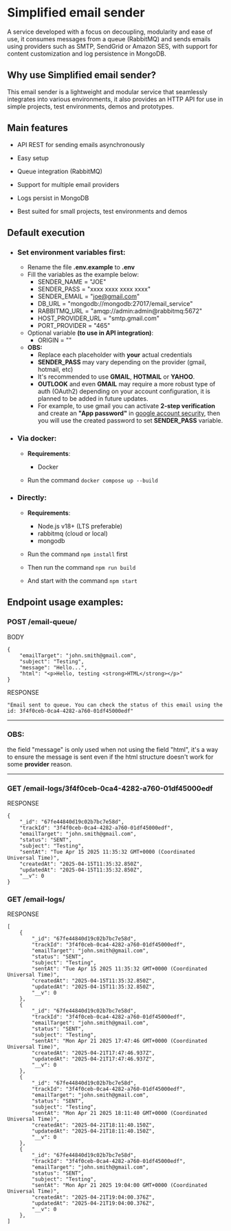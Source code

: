 # Simplified email sender

A service developed with a focus on decoupling, modularity and ease of use, it consumes messages from a queue (RabbitMQ) and sends emails using providers such as SMTP, SendGrid or Amazon SES, with support for content customization and log persistence in MongoDB.

## Why use Simplified email sender?
This email sender is a lightweight and modular service that seamlessly integrates into various environments, it also provides an HTTP API for use in simple projects, test environments, demos and prototypes.

## Main features

- API REST for sending emails asynchronously

- Easy setup

- Queue integration (RabbitMQ)

- Support for multiple email providers

- Logs persist in MongoDB

- Best suited for small projects, test environments and demos

## Default execution

- ### Set environment variables first:
  - Rename the file **.env.example** to **.env**
  - Fill the variables as the example below:
    - SENDER_NAME = "JOE"
    - SENDER_PASS = "xxxx xxxx xxxx xxxx"
    - SENDER_EMAIL = "joe@gmail.com"
    - DB_URL = "mongodb://mongodb:27017/email_service"
    - RABBITMQ_URL = "amqp://admin:admin@rabbitmq:5672"
    - HOST_PROVIDER_URL = "smtp.gmail.com"
    - PORT_PROVIDER = "465"
  - Optional variable **(to use in API integration)**:
    - ORIGIN = ""
  - **OBS:**
    - Replace each placeholder with **your** actual credentials
    - **SENDER_PASS** may vary depending on the provider (gmail, hotmail, etc)
    - It's recommended to use **GMAIL**, **HOTMAIL** or **YAHOO**.
    - **OUTLOOK** and even **GMAIL** may require a more robust type of auth (OAuth2) depending on your account configuration, it is planned to be added in future updates.
    - For example, to use gmail you can activate **2-step verification** and create an **"App password"** in [google account security](https://myaccount.google.com/security?gar=WzEyMF0&hl=en&utm_source=OGB&utm_medium=act), then you will use the created password to set **SENDER_PASS** variable.

- ### Via docker:
  - **Requirements**:
    - Docker

  - Run the command ```docker compose up --build```
- ### Directly:
  - **Requirements**:
    - Node.js v18+ (LTS preferable)
    - rabbitmq (cloud or local)
    - mongodb

  - Run the command ```npm install``` first
  - Then run the command ```npm run build```
  - And start with the command ```npm start```

## Endpoint usage examples:

### POST /email-queue/
BODY
```
{
    "emailTarget": "john.smith@gmail.com",
    "subject": "Testing",
    "message": "Hello...",
    "html": "<p>Hello, testing <strong>HTML</strong></p>"
}
```
RESPONSE
```
"Email sent to queue. You can check the status of this email using the id: 3f4f0ceb-0ca4-4282-a760-01df45000edf"
```

---

### **OBS:**
the field "message" is only used when not using the field "html", it's a way to ensure the message is sent even if the html structure doesn't work for some **provider** reason.

---

### GET /email-logs/3f4f0ceb-0ca4-4282-a760-01df45000edf
RESPONSE
```
{
    "_id": "67fe44840d19c02b7bc7e58d",
    "trackId": "3f4f0ceb-0ca4-4282-a760-01df45000edf",
    "emailTarget": "john.smith@gmail.com",
    "status": "SENT",
    "subject": "Testing",
    "sentAt": "Tue Apr 15 2025 11:35:32 GMT+0000 (Coordinated Universal Time)",
    "createdAt": "2025-04-15T11:35:32.850Z",
    "updatedAt": "2025-04-15T11:35:32.850Z",
    "__v": 0
}
```

### GET /email-logs/
RESPONSE
```
[
    {
        "_id": "67fe44840d19c02b7bc7e58d",
        "trackId": "3f4f0ceb-0ca4-4282-a760-01df45000edf",
        "emailTarget": "john.smith@gmail.com",
        "status": "SENT",
        "subject": "Testing",
        "sentAt": "Tue Apr 15 2025 11:35:32 GMT+0000 (Coordinated Universal Time)",
        "createdAt": "2025-04-15T11:35:32.850Z",
        "updatedAt": "2025-04-15T11:35:32.850Z",
        "__v": 0
    },
    {
        "_id": "67fe44840d19c02b7bc7e58d",
        "trackId": "3f4f0ceb-0ca4-4282-a760-01df45000edf",
        "emailTarget": "john.smith@gmail.com",
        "status": "SENT",
        "subject": "Testing",
        "sentAt": "Mon Apr 21 2025 17:47:46 GMT+0000 (Coordinated Universal Time)",
        "createdAt": "2025-04-21T17:47:46.937Z",
        "updatedAt": "2025-04-21T17:47:46.937Z",
        "__v": 0
    },
    {
        "_id": "67fe44840d19c02b7bc7e58d",
        "trackId": "3f4f0ceb-0ca4-4282-a760-01df45000edf",
        "emailTarget": "john.smith@gmail.com",
        "status": "SENT",
        "subject": "Testing",
        "sentAt": "Mon Apr 21 2025 18:11:40 GMT+0000 (Coordinated Universal Time)",
        "createdAt": "2025-04-21T18:11:40.150Z",
        "updatedAt": "2025-04-21T18:11:40.150Z",
        "__v": 0
    },
    {
        "_id": "67fe44840d19c02b7bc7e58d",
        "trackId": "3f4f0ceb-0ca4-4282-a760-01df45000edf",
        "emailTarget": "john.smith@gmail.com",
        "status": "SENT",
        "subject": "Testing",
        "sentAt": "Mon Apr 21 2025 19:04:00 GMT+0000 (Coordinated Universal Time)",
        "createdAt": "2025-04-21T19:04:00.376Z",
        "updatedAt": "2025-04-21T19:04:00.376Z",
        "__v": 0
    },
]
```